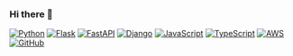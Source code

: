 ### Hi there 👋

<!--
**WinterFlw/WinterFlw** is a ✨ _special_ ✨ repository because its `README.md` (this file) appears on your GitHub profile.

Here are some ideas to get you started:

- 🔭 I’m currently working on ...
- 🌱 I’m currently learning ...
- 👯 I’m looking to collaborate on ...
- 🤔 I’m looking for help with ...
- 💬 Ask me about ...
- 📫 How to reach me: ...
- 😄 Pronouns: ...
- ⚡ Fun fact: ...
-->

[![Python](https://img.shields.io/badge/Python-3.9-blue?logo=python&logoColor=white)](https://www.python.org/)
[![Flask](https://img.shields.io/badge/Flask-2.0-black?logo=flask&logoColor=white)](https://flask.palletsprojects.com/)
[![FastAPI](https://img.shields.io/badge/FastAPI-0.70.0-teal?logo=fastapi&logoColor=white)](https://fastapi.tiangolo.com/)
[![Django](https://img.shields.io/badge/Django-3.2-green?logo=django&logoColor=white)](https://www.djangoproject.com/)
[![JavaScript](https://img.shields.io/badge/JavaScript-ES6-yellow?logo=javascript&logoColor=white)](https://developer.mozilla.org/en-US/docs/Web/JavaScript)
[![TypeScript](https://img.shields.io/badge/TypeScript-4.4-blue?logo=typescript&logoColor=white)](https://www.typescriptlang.org/)
[![AWS](https://img.shields.io/badge/AWS-Amazon%20Web%20Services-orange?logo=amazon-aws&logoColor=white)](https://aws.amazon.com/)
[![GitHub](https://img.shields.io/badge/GitHub-Profile-lightgrey?logo=github&logoColor=white)](https://github.com/)

